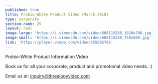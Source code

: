 ```yaml
---
published: true
title: Probio-White Product Video (March 2018)
type: corporate
section-rank: 25
layout: reel
image-large: 'https://i.vimeocdn.com/video/688115288_1920x700.jpg'
image-small: 'https://i.vimeocdn.com/video/688115288_750x500.jpg'
link: 'https://player.vimeo.com/video/255892761'
---
```

Probio-White Product Information Video

Book us for all your corporate, product and promotional video needs. :)

Email us at: inquiry@threelogyvideo.com